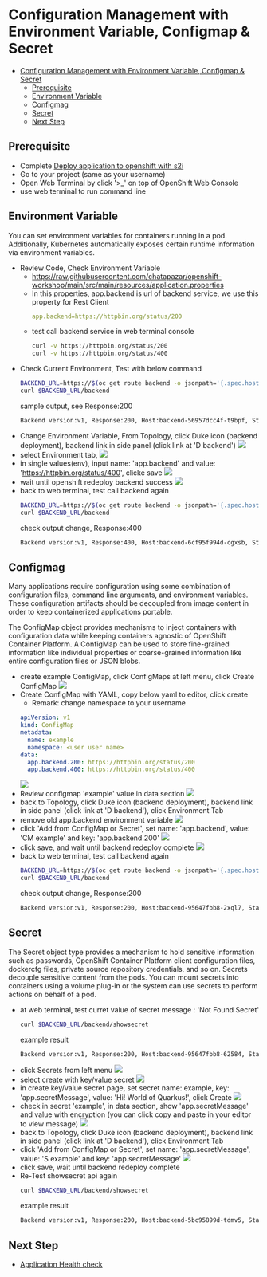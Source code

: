 # Configuration Management with Environment Variable, Configmap & Secret
<!-- TOC -->

- [Configuration Management with Environment Variable, Configmap & Secret](#configuration-management-with-environment-variable-configmap--secret)
  - [Prerequisite](#prerequisite)
  - [Environment Variable](#environment-variable)
  - [Configmag](#configmag)
  - [Secret](#secret)
  - [Next Step](#next-step)

<!-- /TOC -->
## Prerequisite
- Complete [Deploy application to openshift with s2i](deploywiths2i.md)
- Go to your project (same as your username)
- Open Web Terminal by click '>_' on top of OpenShift Web Console
- use web terminal to run command line

## Environment Variable
You can set environment variables for containers running in a pod. Additionally, Kubernetes automatically exposes certain runtime information via environment variables.
- Review Code, Check Environment Variable
  - https://raw.githubusercontent.com/chatapazar/openshift-workshop/main/src/main/resources/application.properties
  - In this properties, app.backend is url of backend service, we use this property for Rest Client 
    ```yaml
    app.backend=https://httpbin.org/status/200
    ```
  - test call backend service in web terminal console 
    ```bash
    curl -v https://httpbin.org/status/200
    curl -v https://httpbin.org/status/400
    ```
- Check Current Environment, Test with below command
    ```bash
    BACKEND_URL=https://$(oc get route backend -o jsonpath='{.spec.host}')
    curl $BACKEND_URL/backend
    ```
    sample output, see Response:200
    ```bash
    Backend version:v1, Response:200, Host:backend-56957dcc4f-t9bpf, Status:200, Message: Hello, World
    ```
- Change Environment Variable, From Topology, click Duke icon (backend deployment), backend link in side panel (click link at 'D backend')
    ![](images/env_1.png)
- select Environment tab, 
    ![](images/env_2.png)
- in single values(env), input name: 'app.backend' and value: 'https://httpbin.org/status/400', clicke save
    ![](images/env_3.png)
- wait until openshift redeploy backend success
    ![](images/env_5.png)
- back to web terminal, test call backend again
  ```bash
  BACKEND_URL=https://$(oc get route backend -o jsonpath='{.spec.host}')
  curl $BACKEND_URL/backend
  ```
  check output change, Response:400 
  ```bash
  Backend version:v1, Response:400, Host:backend-6cf95f994d-cgxsb, Status:400, Message: Hello, World
  ```

## Configmag
Many applications require configuration using some combination of configuration files, command line arguments, and environment variables. These configuration artifacts should be decoupled from image content in order to keep containerized applications portable.

The ConfigMap object provides mechanisms to inject containers with configuration data while keeping containers agnostic of OpenShift Container Platform. A ConfigMap can be used to store fine-grained information like individual properties or coarse-grained information like entire configuration files or JSON blobs.

- create example ConfigMap, click ConfigMaps at left menu, click Create ConfigMap
  ![](images/env_6.png)  
- Create ConfigMap with YAML, copy below yaml to editor, click create
  - Remark: change namespace to your username
  ```yaml
  apiVersion: v1
  kind: ConfigMap
  metadata:
    name: example
    namespace: <user user name>
  data:
    app.backend.200: https://httpbin.org/status/200
    app.backend.400: https://httpbin.org/status/400  
  ```
  ![](images/env_7.png) 
- Review configmap 'example' value in data section
  ![](images/env_8.png) 
- back to Topology, click Duke icon (backend deployment), backend link in side panel (click link at 'D backend'), click Environment Tab
- remove old app.backend environment variable
  ![](images/env_9.png) 
- click 'Add from ConfigMap or Secret', set name: 'app.backend', value: 'CM example' and key: 'app.backend.200'
  ![](images/env_10.png) 
- click save, and wait until backend redeploy complete
  ![](images/env_5.png)
- back to web terminal, test call backend again
  ```bash
  BACKEND_URL=https://$(oc get route backend -o jsonpath='{.spec.host}')
  curl $BACKEND_URL/backend
  ```
  check output change, Response:200 
  ```bash
  Backend version:v1, Response:200, Host:backend-95647fbb8-2xql7, Status:200, Message: Hello, World
  ```

## Secret
The Secret object type provides a mechanism to hold sensitive information such as passwords, OpenShift Container Platform client configuration files, dockercfg files, private source repository credentials, and so on. Secrets decouple sensitive content from the pods. You can mount secrets into containers using a volume plug-in or the system can use secrets to perform actions on behalf of a pod.

- at web terminal, test curret value of secret message : 'Not Found Secret'
  ```bash
  curl $BACKEND_URL/backend/showsecret
  ```
  example result
  ```bash
  Backend version:v1, Response:200, Host:backend-95647fbb8-62584, Status:200, Message: Not Found Secret
  ```
- click Secrets from left menu
  ![](images/env_12.png)
- select create with key/value secret
  ![](images/env_13.png)
- in create key/value secret page, set secret name: example, key: 'app.secretMessage', value: 'Hi! World of Quarkus!', click Create
  ![](images/env_14.png)
- check in secret 'example', in data section, show 'app.secretMessage' and value with encryption (you can click copy and paste in your editor to view message)
  ![](images/env_15.png)
- back to Topology, click Duke icon (backend deployment), backend link in side panel (click link at 'D backend'), click Environment Tab
- click 'Add from ConfigMap or Secret', set name: 'app.secretMessage', value: 'S example' and key: 'app.secretMessage'
  ![](images/env_16.png)
- click save, wait until backend redeploy complete
- Re-Test showsecret api again
  ```bash
  curl $BACKEND_URL/backend/showsecret
  ```
  example result
  ```bash
  Backend version:v1, Response:200, Host:backend-5bc95899d-tdmv5, Status:200, Message: Hi! World of Quarkus!
  ```

## Next Step
- [Application Health check](apphealth.md)

